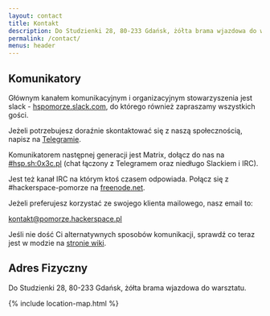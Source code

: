 ```yaml
---
layout: contact
title: Kontakt
description: Do Studzienki 28, 80-233 Gdańsk, żółta brama wjazdowa do warsztatu. kontakt@pomorze.hackerspace.pl
permalink: /contact/
menus: header
---
```


## Komunikatory

Głównym kanałem komunikacyjnym i organizacyjnym stowarzyszenia jest slack - [hspomorze.slack.com](https://join.slack.com/t/hspomorze/shared_invite/zt-kstnlyol-AjDRGHUqfK1GVYvi99G47g), do którego również zapraszamy wszystkich gości.


Jeżeli potrzebujesz doraźnie skontaktować się z naszą społecznością, napisz na [Telegramie](https://t.me/hspomorze).


Komunikatorem następnej generacji jest Matrix, dołącz do nas na [#hsp.sh:0x3c.pl](https://matrix.to/#hsp.sh:0x3c.pl) (chat łączony z Telegramem oraz niedługo Slackiem i IRC).


Jest też kanał IRC na którym ktoś czasem odpowiada. Połącz się z #hackerspace-pomorze na [freenode.net](https://freenode.net).  

Jeżeli preferujesz korzystać ze swojego klienta mailowego, nasz email to:

[kontakt@pomorze.hackerspace.pl](mailto:kontakt@pomorze.hackerspace.pl?Subject=Strona%20HSP%20kontakt)

Jeśli nie dość Ci alternatywnych sposobów komunikacji, sprawdź co teraz jest w modzie na [stronie wiki](https://wiki.hsp.sh/komunikator).

## Adres Fizyczny

Do Studzienki 28, 80-233 Gdańsk, żółta brama wjazdowa do warsztatu.

{% include location-map.html %}
